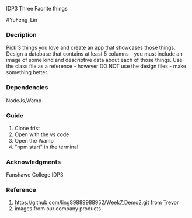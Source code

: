 IDP3 Three Faorite things

#YuFeng_Lin

### Decription
Pick 3 things you love and create an app that showcases those things. Design a database
that contains at least 5 columns - you must include an image of some kind and descriptive
data about each of those things. Use the class file as a reference - however DO NOT use
the design files - make something better.

### Dependencies
NodeJs,Wamp

### Guide
1. Clone frist 
2. Open with the vs code 
3. Open the Wamp 
4. "npm start" in the terminal

### Acknowledgments
Fanshawe College IDP3

### Reference
1.  https://github.com/ling89889988952/Week7_Demo2.git from Trevor
2.  images from  our  company products



